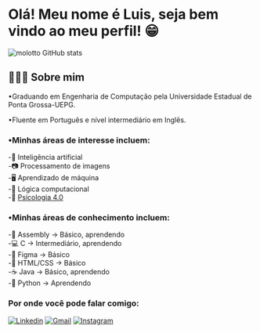 

# **Olá! Meu nome é Luis, seja bem vindo ao meu perfil!** 😁

![molotto GitHub stats](https://github-readme-stats.vercel.app/api?username=molotto&theme=midnight-purple&show_icons=true)

[//]: # "![Top Langs](https://github-readme-stats.vercel.app/api/top-langs/?username=molotto&layout=compact)"


## 👨🏻‍💻 **Sobre mim**

•Graduando em Engenharia de Computação pela Universidade Estadual de Ponta Grossa-UEPG.

•Fluente em Português e nível intermediário em Inglês.

### •Minhas áreas de interesse incluem:
    
   -🤖 Inteligência artificial  
   -📷 Processamento de imagens  
   -🖥️ Aprendizado de máquina  
   -📝 Lógica computacional  
   -🧠 [Psicologia 4.0](https://digital.unesc.net/blog/psicologia-4.0#:~:text=A%20tecnologia%20tem%20permitido%20que,a%20necessidade%20de%20deslocamento%20f%C3%ADsico.)


### •Minhas áreas de conhecimento incluem:
 
-💾 Assembly -> Básico, aprendendo  
-💻 C -> Intermediário, aprendendo  
-🎨 Figma -> Básico  
-🚀 HTML/CSS -> Básico  
-☕️ Java -> Básico, aprendendo  
-🐍 Python -> Aprendendo  




### Por onde você pode falar comigo:

[![Linkedin](https://img.shields.io/badge/LinkedIn-0077B5?style=for-the-badge&logo=linkedin&logoColor=white)](www.linkedin.com/in/luismolotto)
[![Gmail](https://img.shields.io/badge/Gmail-D14836?style=for-the-badge&logo=gmail&logoColor=white)](molotto.luis@gmail.com)
[![Instagram](https://img.shields.io/badge/Instagram-E4405F?style=for-the-badge&logo=instagram&logoColor=white)](https://www.instagram.com/molotto_luis/)

